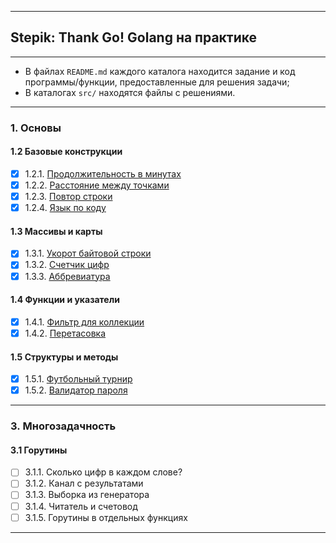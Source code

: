 ___
## Stepik: Thank Go! Golang на практике
___

* В файлах `README.md` каждого каталога находится задание и код программы/функции, предоставленные для решения задачи;
* В каталогах `src/` находятся файлы с решениями.

---
### 1. Основы
#### 1.2 Базовые конструкции
- [x] 1.2.1. [Продолжительность в минутах](https://github.com/BalamutAndrey/Stepik-Thank-Go-Golang-in-practice/tree/master/1.2.1.%20Duration%20in%20minutes)
- [x] 1.2.2. [Расстояние между точками](https://github.com/BalamutAndrey/Stepik-Thank-Go-Golang-in-practice/tree/master/1.2.2.%20Distance%20between%20points)
- [x] 1.2.3. [Повтор строки](https://github.com/BalamutAndrey/Stepik-Thank-Go-Golang-in-practice/tree/master/1.2.3.%20Repetition%20of%20a%20line)
- [x] 1.2.4. [Язык по коду](https://github.com/BalamutAndrey/Stepik-Thank-Go-Golang-in-practice/tree/master/1.2.4.%20Language%20by%20the%20code)
#### 1.3 Массивы и карты
- [x] 1.3.1. [Укорот байтовой строки](https://github.com/BalamutAndrey/Stepik-Thank-Go-Golang-in-practice/tree/master/1.3.1.%20Shortening%20of%20a%20byte%20line)
- [x] 1.3.2. [Счетчик цифр](https://github.com/BalamutAndrey/Stepik-Thank-Go-Golang-in-practice/tree/master/1.3.2.%20Counter%20of%20digits)
- [x] 1.3.3. [Аббревиатура](https://github.com/BalamutAndrey/Stepik-Thank-Go-Golang-in-practice/tree/master/1.3.3.%20Abbreviation)
#### 1.4 Функции и указатели
- [x] 1.4.1. [Фильтр для коллекции](https://github.com/BalamutAndrey/Stepik-Thank-Go-Golang-in-practice/tree/master/1.4.1.%20The%20filter%20for%20a%20collection)
- [x] 1.4.2. [Перетасовка](https://github.com/BalamutAndrey/Stepik-Thank-Go-Golang-in-practice/tree/master/1.4.2.%20Reshuffle)
#### 1.5 Структуры и методы
- [x] 1.5.1. [Футбольный турнир](https://github.com/BalamutAndrey/Stepik-Thank-Go-Golang-in-practice/tree/master/1.5.1.%20Football%20tournament)
- [x] 1.5.2. [Валидатор пароля](https://github.com/BalamutAndrey/Stepik-Thank-Go-Golang-in-practice/tree/master/1.5.2.%20Password%20validator)
---
### 3. Многозадачность
#### 3.1 Горутины
- [ ] 3.1.1. Сколько цифр в каждом слове?
- [ ] 3.1.2. Канал с результатами
- [ ] 3.1.3. Выборка из генератора
- [ ] 3.1.4. Читатель и счетовод
- [ ] 3.1.5. Горутины в отдельных функциях
---